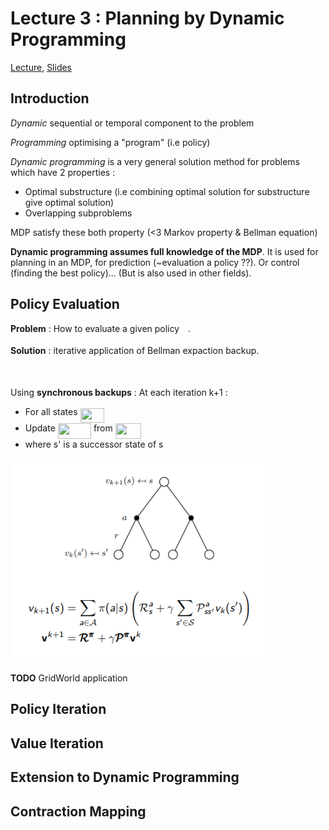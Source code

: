 # Lecture 3 : Planning by Dynamic Programming

[Lecture](https://www.youtube.com/watch?v=Nd1-UUMVfz4), [Slides](http://www0.cs.ucl.ac.uk/staff/d.silver/web/Teaching_files/DP.pdf)

## Introduction

*Dynamic* sequential or temporal component to the problem

*Programming* optimising a "program" (i.e policy)

*Dynamic programming* is a very general solution method for problems which have 2 properties :
* Optimal substructure (i.e combining optimal solution for substructure give optimal solution)
* Overlapping subproblems

MDP satisfy these both property (<3 Markov property & Bellman equation)

**Dynamic programming assumes full knowledge of the MDP**. It is used for planning in an MDP, for prediction (~evaluation a policy ??). Or control (finding the best policy)... (But is also used in other fields).

## Policy Evaluation

**Problem** : How to evaluate a given policy <img src="/Lecture3-PlanningByDynamicProgramming/tex/f30fdded685c83b0e7b446aa9c9aa120.svg?invert_in_darkmode&sanitize=true" align=middle width=9.96010619999999pt height=14.15524440000002pt/>.

**Solution** : iterative application of Bellman expaction backup.

<img src="/Lecture3-PlanningByDynamicProgramming/tex/3a002e4fb25e6c76819741600aa7a993.svg?invert_in_darkmode&sanitize=true" align=middle width=164.56094324999998pt height=17.723762100000005pt/>

Using **synchronous backups** :
At each iteration k+1 :
* For all states <img src="/Lecture3-PlanningByDynamicProgramming/tex/2d8cca33f0ee74986943da285a93a659.svg?invert_in_darkmode&sanitize=true" align=middle width=38.82401819999999pt height=22.465723500000017pt/>
* Update <img src="/Lecture3-PlanningByDynamicProgramming/tex/d53d03132ef32e56e54f8107634fe462.svg?invert_in_darkmode&sanitize=true" align=middle width=53.19083384999998pt height=24.65753399999998pt/> from <img src="/Lecture3-PlanningByDynamicProgramming/tex/8d94ff4fd8440c1865ff94cce0fbfe07.svg?invert_in_darkmode&sanitize=true" align=middle width=41.15879789999999pt height=24.7161288pt/>
* where s' is a successor state of s


<img src='images/policy_evaluation.PNG'>

**TODO** GridWorld application

## Policy Iteration

## Value Iteration

## Extension to Dynamic Programming 

## Contraction Mapping

